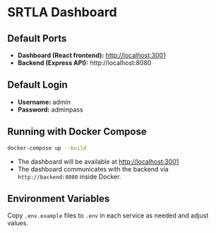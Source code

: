 # SRTLA Dashboard

## Default Ports

- **Dashboard (React frontend):** [http://localhost:3001](http://localhost:3001)
- **Backend (Express API):** http://localhost:8080

## Default Login

- **Username:** admin
- **Password:** adminpass

## Running with Docker Compose

```bash
docker-compose up --build
```

- The dashboard will be available at [http://localhost:3001](http://localhost:3001)
- The dashboard communicates with the backend via `http://backend:8080` inside Docker.

## Environment Variables

Copy `.env.example` files to `.env` in each service as needed and adjust values.
